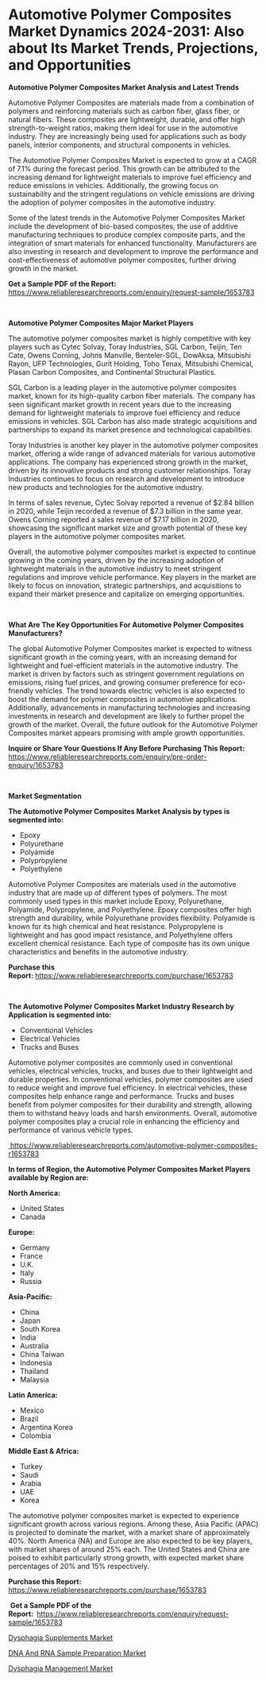 <p><h1>Automotive Polymer Composites Market Dynamics 2024-2031: Also about Its Market Trends, Projections, and Opportunities</h1></p><p><strong>Automotive Polymer Composites Market Analysis and Latest Trends</strong></p>
<p><p>Automotive Polymer Composites are materials made from a combination of polymers and reinforcing materials such as carbon fiber, glass fiber, or natural fibers. These composites are lightweight, durable, and offer high strength-to-weight ratios, making them ideal for use in the automotive industry. They are increasingly being used for applications such as body panels, interior components, and structural components in vehicles.</p><p>The Automotive Polymer Composites Market is expected to grow at a CAGR of 7.1% during the forecast period. This growth can be attributed to the increasing demand for lightweight materials to improve fuel efficiency and reduce emissions in vehicles. Additionally, the growing focus on sustainability and the stringent regulations on vehicle emissions are driving the adoption of polymer composites in the automotive industry.</p><p>Some of the latest trends in the Automotive Polymer Composites Market include the development of bio-based composites, the use of additive manufacturing techniques to produce complex composite parts, and the integration of smart materials for enhanced functionality. Manufacturers are also investing in research and development to improve the performance and cost-effectiveness of automotive polymer composites, further driving growth in the market.</p></p>
<p><strong>Get a Sample PDF of the Report:&nbsp;</strong> <a href="https://www.reliableresearchreports.com/enquiry/request-sample/1653783">https://www.reliableresearchreports.com/enquiry/request-sample/1653783</a></p>
<p>&nbsp;</p>
<p><strong>Automotive Polymer Composites Major Market Players</strong></p>
<p><p>The automotive polymer composites market is highly competitive with key players such as Cytec Solvay, Toray Industries, SGL Carbon, Teijin, Ten Cate, Owens Corning, Johns Manville, Benteler-SGL, DowAksa, Mitsubishi Rayon, UFP Technologies, Gurit Holding, Toho Tenax, Mitsubishi Chemical, Plasan Carbon Composites, and Continental Structural Plastics.</p><p>SGL Carbon is a leading player in the automotive polymer composites market, known for its high-quality carbon fiber materials. The company has seen significant market growth in recent years due to the increasing demand for lightweight materials to improve fuel efficiency and reduce emissions in vehicles. SGL Carbon has also made strategic acquisitions and partnerships to expand its market presence and technological capabilities.</p><p>Toray Industries is another key player in the automotive polymer composites market, offering a wide range of advanced materials for various automotive applications. The company has experienced strong growth in the market, driven by its innovative products and strong customer relationships. Toray Industries continues to focus on research and development to introduce new products and technologies for the automotive industry.</p><p>In terms of sales revenue, Cytec Solvay reported a revenue of $2.84 billion in 2020, while Teijin recorded a revenue of $7.3 billion in the same year. Owens Corning reported a sales revenue of $7.17 billion in 2020, showcasing the significant market size and growth potential of these key players in the automotive polymer composites market.</p><p>Overall, the automotive polymer composites market is expected to continue growing in the coming years, driven by the increasing adoption of lightweight materials in the automotive industry to meet stringent regulations and improve vehicle performance. Key players in the market are likely to focus on innovation, strategic partnerships, and acquisitions to expand their market presence and capitalize on emerging opportunities.</p></p>
<p>&nbsp;</p>
<p><strong>What Are The Key Opportunities For Automotive Polymer Composites Manufacturers?</strong></p>
<p><p>The global Automotive Polymer Composites market is expected to witness significant growth in the coming years, with an increasing demand for lightweight and fuel-efficient materials in the automotive industry. The market is driven by factors such as stringent government regulations on emissions, rising fuel prices, and growing consumer preference for eco-friendly vehicles. The trend towards electric vehicles is also expected to boost the demand for polymer composites in automotive applications. Additionally, advancements in manufacturing technologies and increasing investments in research and development are likely to further propel the growth of the market. Overall, the future outlook for the Automotive Polymer Composites market appears promising with ample growth opportunities.</p></p>
<p><strong>Inquire or Share Your Questions If Any Before Purchasing This Report:</strong> <a href="https://www.reliableresearchreports.com/enquiry/pre-order-enquiry/1653783">https://www.reliableresearchreports.com/enquiry/pre-order-enquiry/1653783</a></p>
<p>&nbsp;</p>
<p><strong>Market Segmentation</strong></p>
<p><strong>The Automotive Polymer Composites Market Analysis by types is segmented into:</strong></p>
<p><ul><li>Epoxy</li><li>Polyurethane</li><li>Polyamide</li><li>Polypropylene</li><li>Polyethylene</li></ul></p>
<p><p>Automotive Polymer Composites are materials used in the automotive industry that are made up of different types of polymers. The most commonly used types in this market include Epoxy, Polyurethane, Polyamide, Polypropylene, and Polyethylene. Epoxy composites offer high strength and durability, while Polyurethane provides flexibility. Polyamide is known for its high chemical and heat resistance. Polypropylene is lightweight and has good impact resistance, and Polyethylene offers excellent chemical resistance. Each type of composite has its own unique characteristics and benefits in the automotive industry.</p></p>
<p><strong>Purchase this Report:&nbsp;</strong><a href="https://www.reliableresearchreports.com/purchase/1653783">https://www.reliableresearchreports.com/purchase/1653783</a></p>
<p>&nbsp;</p>
<p><strong>The Automotive Polymer Composites Market Industry Research by Application is segmented into:</strong></p>
<p><ul><li>Conventional Vehicles</li><li>Electrical Vehicles</li><li>Trucks and Buses</li></ul></p>
<p><p>Automotive polymer composites are commonly used in conventional vehicles, electrical vehicles, trucks, and buses due to their lightweight and durable properties. In conventional vehicles, polymer composites are used to reduce weight and improve fuel efficiency. In electrical vehicles, these composites help enhance range and performance. Trucks and buses benefit from polymer composites for their durability and strength, allowing them to withstand heavy loads and harsh environments. Overall, automotive polymer composites play a crucial role in enhancing the efficiency and performance of various vehicle types.</p></p>
<p><a href="https://www.reliableresearchreports.com/automotive-polymer-composites-r1653783">&nbsp;https://www.reliableresearchreports.com/automotive-polymer-composites-r1653783</a></p>
<p><strong>In terms of Region, the Automotive Polymer Composites Market Players available by Region are:</strong></p>
<p>
    <p> <strong> North America: </strong>
        <ul>
            <li>United States</li>
            <li>Canada</li>
        </ul>
        </p> 
    <p> <strong> Europe: </strong>
        <ul>
            <li>Germany</li>
            <li>France</li>
            <li>U.K.</li>
            <li>Italy</li>
            <li>Russia</li>
        </ul>
        </p> 
    <p> <strong> Asia-Pacific: </strong>
        <ul>
            <li>China</li>
            <li>Japan</li>
            <li>South Korea</li>
            <li>India</li>
            <li>Australia</li>
            <li>China Taiwan</li>
            <li>Indonesia</li>
            <li>Thailand</li>
            <li>Malaysia</li>
        </ul>
        </p> 
    <p> <strong> Latin America: </strong>
        <ul>
            <li>Mexico</li>
            <li>Brazil</li>
            <li>Argentina Korea</li>
            <li>Colombia</li>
        </ul>
        </p> 
    <p> <strong> Middle East & Africa: </strong>
        <ul>
            <li>Turkey</li>
            <li>Saudi</li>
            <li>Arabia</li>
            <li>UAE</li>
            <li>Korea</li>
        </ul>
    </p>
    </p>
<p><p>The automotive polymer composites market is expected to experience significant growth across various regions. Among these, Asia Pacific (APAC) is projected to dominate the market, with a market share of approximately 40%. North America (NA) and Europe are also expected to be key players, with market shares of around 25% each. The United States and China are poised to exhibit particularly strong growth, with expected market share percentages of 20% and 15% respectively.</p></p>
<p><strong>Purchase this Report: </strong><a href="https://www.reliableresearchreports.com/purchase/1653783">https://www.reliableresearchreports.com/purchase/1653783</a></p>
<p>&nbsp;<strong>Get a Sample PDF of the Report:&nbsp;&nbsp;</strong><a href="https://www.reliableresearchreports.com/enquiry/request-sample/1653783">https://www.reliableresearchreports.com/enquiry/request-sample/1653783</a></p>
<p><strong></strong></p>
<p><p><a href="https://github.com/eeenafisainka/Market-Research-Report-List-1/blob/main/dysphagia-supplements-market.md">Dysphagia Supplements Market</a></p><p><a href="https://github.com/mooaaztarek/Market-Research-Report-List-1/blob/main/dna-and-rna-sample-preparation-market.md">DNA And RNA Sample Preparation Market</a></p><p><a href="https://github.com/liliskanaya73/Market-Research-Report-List-1/blob/main/dysphagia-management-market.md">Dysphagia Management Market</a></p></p>